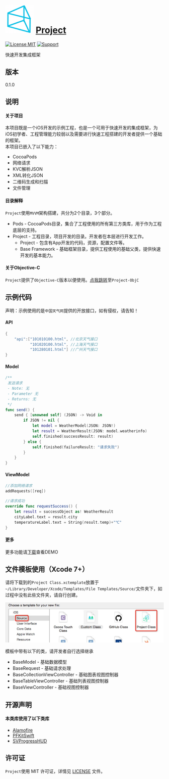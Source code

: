 ![logo](https://github.com/PFei-He/Project-Swift/blob/master/Project.png)
[Project](https://github.com/PFei-He/Project-Swift)
===

[![License MIT](https://img.shields.io/badge/license-MIT-green.svg)](https://raw.githubusercontent.com/PFei-He/Project-Swift/master/LICENSE)
[![Support](https://img.shields.io/badge/support-iOS%208%2B%20-blue.svg?style=flat)](https://www.apple.com/nl/ios/)

快速开发集成框架

版本
---
0.1.0

说明
---
#### 关于项目
本项目既是一个iOS开发的示例工程，也是一个可用于快速开发的集成框架，为iOS初学者、工程管理能力较弱以及需要进行快速工程搭建的开发者提供一个基础的框架。<br>
本项目已嵌入了以下能力：
* CocoaPods
* 网络请求
* KVC解析JSON
* XML转化JSON
* 二维码生成和扫描
* 文件管理

#### 目录解释
`Project`使用`MVVM`架构搭建，共分为2个目录，3个部分。

* Pods - CocoaPods目录，集合了工程使用的所有第三方类库，用于作为工程底层的支持。
* Project - 工程目录，项目开发的目录。开发者在本层进行开发工作。
    * Project - 包含有App开发的代码，资源，配置文件等。
    * Base Framework - 基础框架目录，提供工程使用的基础父类，提供快速开发的基本能力。

#### 关于Objective-C
`Project`提供了`Objective-C`版本以便使用。[点我跳转](https://github.com/PFei-He/Project-ObjC)至`Project-ObjC`

示例代码
---
声明：示例使用的是`中国天气网`提供的开放接口，如有侵权，请告知！

#### API
```swift
{
    "api":["101010100.html", //北京天气接口
           "101020100.html", //上海天气接口
           "101280101.html"] //广州天气接口
}
```

#### Model
```swift
/**
 发送请求
 - Note: 无
 - Parameter 无
 - Returns: 无
 */
func send() {
    send { [unowned self] (JSON) -> Void in
        if JSON != nil {
            let model = WeatherModel(JSON: JSON!)
            let result = WeatherResult(JSON: model.weatherinfo)
            self.finished(successResult: result)
        } else {
            self.finished(failureResult: "请求失败")
        }
    }
}
```

#### ViewModel
```swift
//添加网络请求
addRequests([req])
```

```swift
//请求成功
override func requestSuccess() {
    let result = successObject as! WeatherResult
    cityLabel.text = result.city
    temperatureLabel.text = String(result.temp)+"℃"
}
```

#### 更多
更多功能请[下载](https://github.com/PFei-He/Project-Swift/archive/master.zip)查看DEMO

文件模板使用（Xcode 7+）
---
请将下载到的`Project Class.xctemplate`放置于`~/Library/Developer/Xcode/Templates/File Templates/Source/`文件夹下，如过程中没有此些文件夹，请自行创建。

![Screenshot](https://github.com/PFei-He/Project-Swift/blob/master/Supports/Screenshot.png)

模板中带有以下的类，请开发者自行选择继承
* BaseModel - 基础数据模型
* BaseRequest - 基础请求处理
* BaseCollectionViewController - 基础图表视图控制器
* BaseTableViewController - 基础列表视图控制器
* BaseViewController - 基础视图控制器

开源声明
---
#### 本类库使用了以下类库
* [Alamofire](https://github.com/Alamofire/Alamofire)
* [PFKitSwift](https://github.com/PFei-He/PFKitSwift)
* [SVProgressHUD](https://github.com/SVProgressHUD/SVProgressHUD)

许可证
---
`Project`使用 MIT 许可证，详情见 [LICENSE](https://raw.githubusercontent.com/PFei-He/Project-Swift/master/LICENSE) 文件。
